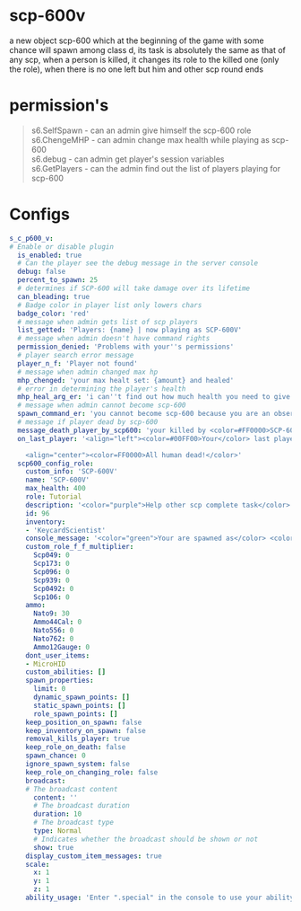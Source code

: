# scp-600v
a new object scp-600 which at the beginning of the game with some chance will spawn among class d, its task is absolutely the same as that of any scp, when a person is killed, it changes its role to the killed one (only the role), when there is no one left but him and other scp round ends
# permission's
> s6.SelfSpawn - can an admin give himself the scp-600 role    
> s6.ChengeMHP - can admin change max health while playing as scp-600     
> s6.debug - can admin get player's session variables     
> s6.GetPlayers - can the admin find out the list of players playing for scp-600     

# Configs
```yaml
s_c_p600_v:
# Enable or disable plugin
  is_enabled: true
  # Can the player see the debug message in the server console
  debug: false
  percent_to_spawn: 25
  # determines if SCP-600 will take damage over its lifetime
  can_bleading: true
  # Badge color in player list only lowers chars
  badge_color: 'red'
  # message when admin gets list of scp players
  list_getted: 'Players: {name} | now playing as SCP-600V'
  # message when admin doesn't have command rights
  permission_denied: 'Problems with your''s permissions'
  # player search error message
  player_n_f: 'Player not found'
  # message when admin changed max hp
  mhp_chenged: 'your max healt set: {amount} and healed'
  # error in determining the player's health
  mhp_heal_arg_er: 'i can''t find out how much health you need to give'
  # message when admin cannot become scp-600
  spawn_command_er: 'you cannot become scp-600 because you are an observer'
  # message if player dead by scp-600
  message_death_player_by_scp600: 'your killed by <color=#FF0000>SCP-600V</color>'
  on_last_player: '<align="left"><color=#00FF00>Your</color> last player

    <align="center"><color=FF0000>All human dead!</color>'
  scp600_config_role:
    custom_info: 'SCP-600V'
    name: 'SCP-600V'
    max_health: 400
    role: Tutorial
    description: '<color="purple">Help other scp complete task</color>'
    id: 96
    inventory:
    - 'KeycardScientist'
    console_message: '<color="green">Your are spawned as</color> <color="red">SCP-600V</color>'
    custom_role_f_f_multiplier:
      Scp049: 0
      Scp173: 0
      Scp096: 0
      Scp939: 0
      Scp0492: 0
      Scp106: 0
    ammo:
      Nato9: 30
      Ammo44Cal: 0
      Nato556: 0
      Nato762: 0
      Ammo12Gauge: 0
    dont_user_items:
    - MicroHID
    custom_abilities: []
    spawn_properties:
      limit: 0
      dynamic_spawn_points: []
      static_spawn_points: []
      role_spawn_points: []
    keep_position_on_spawn: false
    keep_inventory_on_spawn: false
    removal_kills_player: true
    keep_role_on_death: false
    spawn_chance: 0
    ignore_spawn_system: false
    keep_role_on_changing_role: false
    broadcast:
    # The broadcast content
      content: ''
      # The broadcast duration
      duration: 10
      # The broadcast type
      type: Normal
      # Indicates whether the broadcast should be shown or not
      show: true
    display_custom_item_messages: true
    scale:
      x: 1
      y: 1
      z: 1
    ability_usage: 'Enter ".special" in the console to use your ability. If you have multiple abilities, you can use this command to cycle through them, or specify the one to use with ".special ROLENAME AbilityNum"'
```
